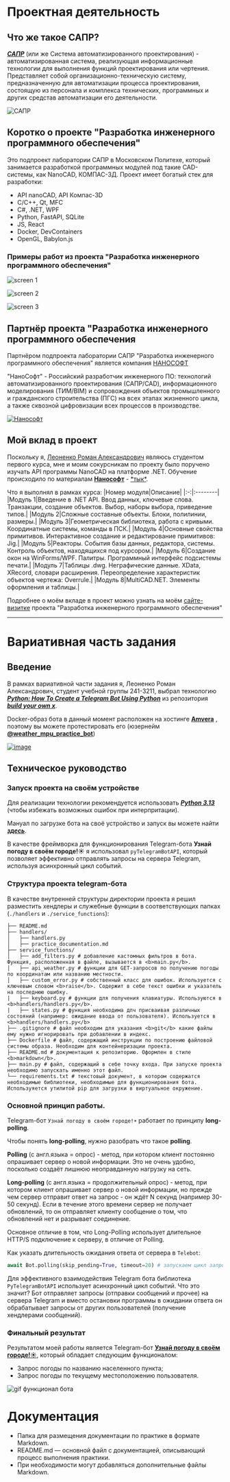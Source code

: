 # Проектная деятельность
## Что же такое САПР?
[_**САПР**_](https://ru.wikipedia.org/wiki/%D0%A1%D0%B8%D1%81%D1%82%D0%B5%D0%BC%D0%B0_%D0%B0%D0%B2%D1%82%D0%BE%D0%BC%D0%B0%D1%82%D0%B8%D0%B7%D0%B8%D1%80%D0%BE%D0%B2%D0%B0%D0%BD%D0%BD%D0%BE%D0%B3%D0%BE_%D0%BF%D1%80%D0%BE%D0%B5%D0%BA%D1%82%D0%B8%D1%80%D0%BE%D0%B2%D0%B0%D0%BD%D0%B8%D1%8F "Что же такое САПР?") (или же Система автоматизированного проектирования) - автоматизированная система, реализующая информационные технологии для выполнения функций проектирования или чертения. Представляет собой организационно-техническую систему, предназначенную для автоматизации процесса проектирования, состоящую из персонала и комплекса технических, программных и других средстав автоматизации его деятельности.

![САПР](https://www.ixbt.com/soft/images/sapr-askon-kompas/komp0.jpg "САПР")

## Коротко о проекте "Разработка инженерного программного обеспечения"
Это подпроект лаборатории САПР в Московском Политехе, который занимается разработкой программных модулей под такие CAD-системы, как NanoCAD, КОМПАС-3Д. Проект имеет богатый стек для разработки:
* API nanoCAD, API Компас-3D
* С/C++, Qt, MFC
* C#, .NET, WPF
* Python, FastAPI, SQLite
* JS, React
* Docker, DevContainers
* OpenGL, Babylon.js

### Примеры работ из проекта "Разработка инженерного программного обеспечения"
![screen 1](https://sun9-65.userapi.com/impg/3D1z0ble_c85erZ4hnqwVfCLGF4odt04gKA9Ow/pHJddYlTksE.jpg?size=1309x648&quality=95&sign=908fd5f8498c5183e22fbcdbcb14dc70&type=album)

![screen 2](https://sun9-56.userapi.com/impg/mfm4zl01Ue4e5OMK2Cyd2u7PEnA2cFnTxtratQ/j9mxHblSOdw.jpg?size=1314x671&quality=95&sign=8f446b3fb9a5163b8dc158c3b63bc485&type=album)

![screen 3](https://sun9-24.userapi.com/impg/Oj1kowIDJnVem0b5Zf2DXX-YOGPAeF36PrOBWg/24nFKJHnJmE.jpg?size=1262x646&quality=95&sign=f7f027a741183f4b0034eeddc62d8fa7&type=album)

## Партнёр проекта "Разработка инженерного программного обеспечения
Партнёром подпроекта лаборатории САПР "Разработка инженерного программного обеспечения" является компания [НАНОСОФТ](https://www.nanocad.ru/?ysclid=m98w0sdztz85240165 "Сайт НАНОСОФТ")

"НаноСофт" - Российский разработчик инженерного ПО: технологий автоматизированного проектирования (САПР/CAD), информационного моделирования (ТИМ/BIM) и сопровождения объектов промышленного и гражданского строительства (ПГС) на всех этапах жизненного цикла, а также сквозной цифровизации всех процессов в производстве.

[![Нанософт](https://sun9-17.userapi.com/impg/Xkul7HgGmmpQ1DKvgvvDZhLxIp77ZHci5YA6JA/SdwPW8Bq5FQ.jpg?size=702x194&quality=95&sign=5e556833f14ab207245f0ea76ee02b3a&type=album "НАНОСОФТ")](https://www.nanocad.ru/?ysclid=m98w0sdztz85240165)

## Мой вклад в проект
Поскольку я, [Леоненко Роман Александрович](https://t.me/k0swel "Мой TG") являюсь студентом первого курса, мне и моим сокурсникам по проекту было поручено изучать API программы NanoCAD на платформе .NET. Обучение происходило по материалам [**Нанософт**](https://www.nanocad.ru/?ysclid=m98w0sdztz85240165 "Сайт НаноСофт") - [\*тык\*](https://moodletest.nanodev.ru/ "Ссылка на курс от Нанософт").

Что я выполнял в рамках курса:
|Номер модуля|Описание|
|:-:|:--------|
|Модуль 1|Введение в .NET API. Ввод данных, ключевые слова. Транзакции, создание объектов. Выбор, наборы выбора, приведение типов.|
|Модуль 2|Сложные составные объекты. Блоки, полилинии, размеры.|
|Модуль 3|Геометрическая библиотека, работа с кривыми. Координатные системы, команды в ПСК.|
|Модуль 4|Основные свойства примитивов. Интерактивное создание и редактирование примитивов: Jig.|
|Модуль 5|Реакторы. События базы данных, редактора, системы. Контроль объектов, находящихся под курсором.|
|Модуль 6|Создание окон на WinForms/WPF. Палитры. Программный интерфейс подсистемы печати.|
|Модуль 7|Таблицы .dwg. Неграфические данные. XData, XRecord, словари расширения. Переопределение характеристик объектов чертежа: Overrule.|
|Модуль 8|MultiCAD.NET. Элементы оформления и таблицы.|

Подробнее о моём вкладе в проект можно узнать на моём [сайте-визитке](https://github.com/k0swel/practice-2025/tree/main/site) проекта "Разработка инженерного программного обеспечения"

***

# Вариативная часть задания
## Введение
В рамках вариативной части задания я, Леоненко Роман Александрович, студент учебной группы 241-3211, выбрал технологию [<i>**Python: How To Create a Telegram Bot Using Python**</i>](https://www.freecodecamp.org/news/how-to-create-a-telegram-bot-using-python/) из репозитория [<i>**build your own x**</i>](https://github.com/codecrafters-io/build-your-own-x).

Docker-образ бота в данный момент расположен на хостинге [**Amvera**](https://amvera.ru) , поэтому вы можете протестировать его (юзернейм [__**@weather_mpu_practice_bot**__](https://t.me/weather_mpu_practice_bot))

[![image](https://github.com/user-attachments/assets/b62e634b-f88e-4c1a-b6a7-9bdf5930a98d)](https://t.me/weather_mpu_practice_bot)

## Техническое руководство
### Запуск проекта на своём устройстве
Для реализации технологии рекомендуется использовать [<i>**Python 3.13**</i>](https://www.python.org/downloads/release/python-3130/) (чтобы избежать возможных ошибок при интерпритации).

Мануал по загрузке бота на своё устройство и запуск вы можете найти [<i>**здесь**</i>](https://github.com/k0swel/practice-2025/blob/main/%D0%92%D0%B0%D1%80%D0%B8%D0%B0%D1%82%D0%B8%D0%B2%D0%BD%D0%B0%D1%8F%20%D1%87%D0%B0%D1%81%D1%82%D1%8C%20%D0%B7%D0%B0%D0%B4%D0%B0%D0%BD%D0%B8%D1%8F/README.md).

В качестве фреймворка для функционирования Telegram-бота **Узнай погоду в своём городе!☀️** я использовал ```pyTelegramBotAPI```, который позволяет эффективно отправлять запросы на сервера Telegram, используя асинхронный цикл событий.

### Структура проекта telegram-бота
В качестве внутренней структуры директории проекта я решил разместить хендлеры и служебные функции в соответствующих папках (```./handlers``` и ```./service_functions```):
```plaintext
├── README.md
├── handlers/
│   ├── handlers.py
│   ├── practice_documentation.md
├── service_functions/
│   ├── add_filters.py # добавление кастомных фильтров в бота. Функция, расположенная в файле, вызывается в <b>main.py</b>.
│   ├── api_weather.py # функции для GET-запросов по получению погоды по координатам или названию местности.
│   ├── custom_error.py # собственный класс для ошибок. Используется с ключевым словом <b>raise</b>. Содержит в себе текст ошибки и указатель на последнюю ошибку.
|   ├── keyboard.py # функции для получения клавиатуры. Используются в <b>handlers/handlers.py</b>.
|   ├── states.py # функция необходима длч присваивая различных состояний (например: ожидание ввода от пользователя). Используется в <b>handlers/handlers.py</b>
├── .gitignore # файл необходим для указания <b>git</b> какие файлы ему нужно игнорировать при добавлении в индекс.
├── Dockerfile # файл, содержащий инструкции по построению файловой системы образа. Необходим для контейнеризации проекта.
├── README.md # документация к репозиторию. Оформлен в стиле <b>markdown</b>.
├── main.py # файл, содержащий в себе точку входа. При запуске проекта необходимо запускать именно этот файл.
└── requirements.txt # текстовый документ, в котором содержатся необходимые библиотеки, необходимые для функционирования бота. Используяется утилитой pip для загрузки в виртуальное окружение.
```
### Основной принцип работы.
Telegram-бот ```Узнай погоду в своём городе!☀️``` работает по принципу **long-polling**.

Чтобы понять **long-polling**, нужно разобрать что такое **polling**.

**Polling** (с англ.языка = опрос) - метод, при котором клиент постоянно опрашивает сервер о новой информации. Это не очень удобно, посколько создаёт лишнюю неоправданную нагрузку на сеть.

**Long-polling** (с англ.языка = продолжительный опрос) - метод, при котором клиент опрашивает сервер о новой информации, но прежде чем сервер отправит ответ на  запрос - он ждёт N секунд (например 30-50 секунд). Если в течение этого времени сервер не получает обновлений, то он отправляет клиенту сообщение о том, что обновлений нет и разрывает соединение.

Основное отличие в том, что Long-Polling использует длительное HTTP/S подключение к серверу, в отличие от Polling.

Как указать длительность ожидания ответа от сервера в ```Telebot```:
```python
await Bot.polling(skip_pending=True, timeout=20) # запускаем цикл запросов на сервера Telegram c ожиданием ответа в 20 секунд.
```
Для эффективного взаимодействия Telegram бота библиотека ```PyTelegramBotAPI``` использует асинхронный цикл событий. Что это значит? Бот отправляет запросы (отправки сообщений и прочее) на сервера Telegram и вместо остановки программы в ожидании ответа он обрабатывает запросы от других пользователей (получение хендлерами сообщений).

### Финальный результат
Результатом моей работы является Telegram-бот [**Узнай погоду в своём городе!☀️**](https://t.me/weather_mpu_practice_bot), который обладает следующим функционалом:
* Запрос погоды по названию населенного пункта;
* Запрос погоды по текущему местоположению пользователя.

![gif функционал бота](https://github.com/user-attachments/assets/a02fe455-ef86-4010-b60f-be3fdc6a1f29)


# Документация

- Папка для размещения документации по практике в формате Markdown.
- README.md — основной файл с документацией, описывающий процесс выполнения практики.
- При необходимости могут добавляться дополнительные файлы Markdown.
